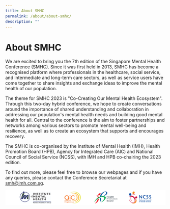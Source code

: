 ```yaml
---
title: About SMHC
permalink: /about/about-smhc/
description: ""
---
```

# About SMHC

We are excited to bring you the 7th edition of the Singapore Mental Health Conference (SMHC). Since it was first held in 2013, SMHC has become a recognised platform where professionals in the healthcare, social service, and intermediate and long-term care sectors, as well as service users have come together to share insights and exchange ideas to improve the mental health of our population. 

The theme for SMHC 2023 is "Co-Creating Our Mental Health Ecosystem". Through this two-day hybrid conference, we hope to create conversations around the importance of shared understanding and collaboration in addressing our population's mental health needs and building good mental health for all. Central to the conference is the aim to foster partnerships and networks among various sectors to promote mental well-being and resilience, as well as to create an ecosystem that supports and encourages recovery.

The SMHC is co-organised by the Institute of Mental Health (IMH), Health Promotion Board (HPB), Agency for Integrated Care (AIC) and National Council of Social Service (NCSS), with IMH and HPB co-chairing the 2023 edition.

To find out more, please feel free to browse our webpages and if you have any queries, please contact the Conference Secretariat at [smh@imh.com.sg](mailto:smh@imh.com.sg).

![](/images/Footer.png)